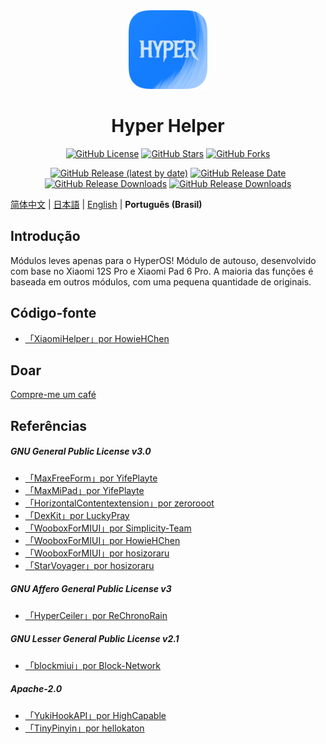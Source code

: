 <div align="center">

<img src="img/app_icon.png" width="25%" alt="app icon"/>

# Hyper Helper

[![GitHub License](https://img.shields.io/github/license/HowieHChen/XiaomiHelper)](https://github.com/HowieHChen/XiaomiHelper/blob/master/LICENSE)
[![GitHub Stars](https://img.shields.io/github/stars/HowieHChen/XiaomiHelper)](https://github.com/HowieHChen/XiaomiHelper/stargazers)
[![GitHub Forks](https://img.shields.io/github/forks/HowieHChen/XiaomiHelper)](https://github.com/HowieHChen/XiaomiHelper/forks)

[![GitHub Release (latest by date)](https://img.shields.io/github/v/release/Xposed-Modules-Repo/dev.lackluster.mihelper)](https://github.com/Xposed-Modules-Repo/dev.lackluster.mihelper/releases/latest)
[![GitHub Release Date](https://img.shields.io/github/release-date/Xposed-Modules-Repo/dev.lackluster.mihelper)](https://github.com/Xposed-Modules-Repo/dev.lackluster.mihelper/releases/latest)
[![GitHub Release Downloads](https://img.shields.io/github/downloads/Xposed-Modules-Repo/dev.lackluster.mihelper/total)](https://github.com/Xposed-Modules-Repo/dev.lackluster.mihelper/releases)
[![GitHub Release Downloads](https://img.shields.io/github/downloads/HowieHChen/XiaomiHelper/total?label=downloads(this))](https://github.com/HowieHChen/XiaomiHelper/releases)

</div>

[简体中文](README.md) | [日本語](README_JP.md) | [English](README_EN-US.md) | **Português (Brasil)**

## Introdução

Módulos leves apenas para o HyperOS! Módulo de autouso, desenvolvido com base no Xiaomi 12S Pro e Xiaomi Pad 6 Pro. A maioria das funções é baseada em outros módulos, com uma pequena quantidade de originais.

## Código-fonte

- [「XiaomiHelper」por HowieHChen](https://github.com/HowieHChen/XiaomiHelper)

## Doar

[Compre-me um café](https://github.com/HowieHChen/XiaomiHelper/blob/master/DONATE.md)

## Referências

##### GNU General Public License v3.0

- [「MaxFreeForm」por YifePlayte](https://github.com/YifePlayte/MaxFreeForm)
- [「MaxMiPad」por YifePlayte](https://github.com/YifePlayte/MaxMiPad)
- [「HorizontalContentextension」por zerorooot](https://github.com/zerorooot/HorizontalContentextension)
- [「DexKit」por LuckyPray](https://github.com/LuckyPray/DexKit)
- [「WooboxForMIUI」por Simplicity-Team](https://github.com/Simplicity-Team/WooBoxForMIUI)
- [「WooboxForMIUI」por HowieHChen](https://github.com/HowieHChen/WooBoxForMIUI)
- [「WooboxForMIUI」por hosizoraru](https://github.com/hosizoraru/WooBoxForMIUI)
- [「StarVoyager」por hosizoraru](https://github.com/hosizoraru/StarVoyager)

##### GNU Affero General Public License v3

- [「HyperCeiler」por ReChronoRain](https://github.com/ReChronoRain/HyperCeiler)

##### GNU Lesser General Public License v2.1

- [「blockmiui」por Block-Network](https://github.com/Block-Network/blockmiui)

##### Apache-2.0

- [「YukiHookAPI」por HighCapable](https://github.com/HighCapable/YukiHookAPI)
- [「TinyPinyin」por hellokaton](https://github.com/hellokaton/TinyPinyin)
